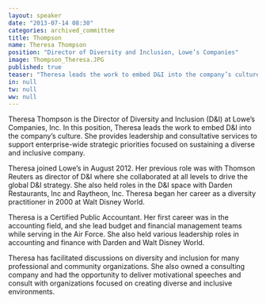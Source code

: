 ```yaml
---
layout: speaker
date: "2013-07-14 08:30"
categories: archived_committee
title: Thompson
name: Theresa Thompson
position: "Director of Diversity and Inclusion, Lowe’s Companies"
image: Thompson_Theresa.JPG
published: true
teaser: "Theresa leads the work to embed D&I into the company’s culture. She provides leadership and consultative services to support enterprise-wide strategic priorities focused on sustaining a diverse and inclusive company."
in: null
tw: null
ww: null
---
```


Theresa Thompson is the Director of Diversity and Inclusion (D&I) at Lowe’s Companies, Inc. In this position, Theresa leads the work to embed D&I into the company’s culture. She provides leadership and consultative services to support enterprise-wide strategic priorities focused on sustaining a diverse and inclusive company. 

Theresa joined Lowe’s in August 2012. Her previous role was with Thomson Reuters as director of D&I where she collaborated at all levels to drive the global D&I strategy. She also held roles in the D&I space with Darden Restaurants, Inc and Raytheon, Inc. Theresa began her career as a diversity practitioner in 2000 at Walt Disney World.   

Theresa is a Certified Public Accountant. Her first career was in the accounting field, and she lead budget and financial management teams while serving in the Air Force.  She also held various leadership roles in accounting and finance with Darden and Walt Disney World. 

Theresa has facilitated discussions on diversity and inclusion for many professional and community organizations. She also owned a consulting company and had the opportunity to deliver motivational speeches and consult with organizations focused on creating diverse and inclusive environments.  
